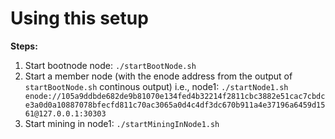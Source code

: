 # Using this setup

**Steps:**

1. Start bootnode node: `./startBootNode.sh`
2. Start a member node (with the enode address from the output of `startBootNode.sh` continous output) i.e., node1: `./startNode1.sh enode://105a9ddbde682de9b81070e134fed4b32214f2811cbc3882e51cac7cbdce3a0d0a10887078bfecfd811c70ac3065a0d4c4df3dc670b911a4e37196a6459d1561@127.0.0.1:30303`
3. Start mining in node1: `./startMiningInNode1.sh`
